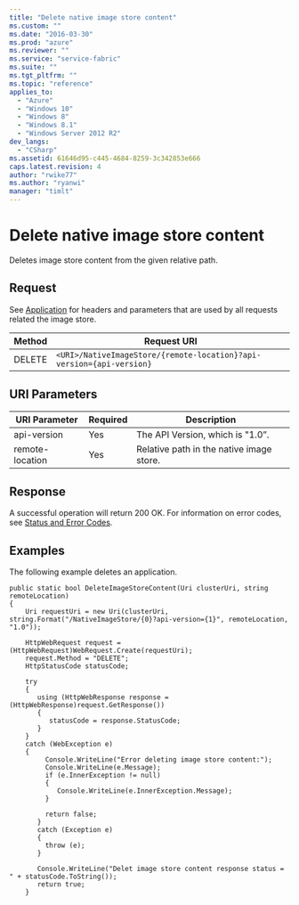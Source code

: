 ```yaml
---
title: "Delete native image store content"
ms.custom: ""
ms.date: "2016-03-30"
ms.prod: "azure"
ms.reviewer: ""
ms.service: "service-fabric"
ms.suite: ""
ms.tgt_pltfrm: ""
ms.topic: "reference"
applies_to: 
  - "Azure"
  - "Windows 10"
  - "Windows 8"
  - "Windows 8.1"
  - "Windows Server 2012 R2"
dev_langs: 
  - "CSharp"
ms.assetid: 61646d95-c445-4684-8259-3c342853e666
caps.latest.revision: 4
author: "rwike77"
ms.author: "ryanwi"
manager: "timlt"
---
```

# Delete native image store content
Deletes image store content from the given relative path.  
  
## Request  
 See [Application](../ServiceFabricREST/application2.md) for headers and parameters that are used by all requests related the image store.  
  
|Method|Request URI|  
|------------|-----------------|  
|DELETE|`<URI>/NativeImageStore/{remote-location}?api-version={api-version}`|  
  
## URI Parameters  
  
|URI Parameter|Required|Description|  
|-------------------|--------------|-----------------|  
|api-version|Yes|The API Version, which is "1.0”.|  
|remote-location|Yes|Relative path in the native image store.|  
  
## Response  
 A successful operation will return 200 OK. For information on error codes, see [Status and Error Codes](../ServiceFabricREST/status-and-error-codes1.md).  
  
## Examples  
 The following example deletes an application.  
  
```  
public static bool DeleteImageStoreContent(Uri clusterUri, string remoteLocation)  
{  
    Uri requestUri = new Uri(clusterUri, string.Format("/NativeImageStore/{0}?api-version={1}", remoteLocation, "1.0"));  
  
    HttpWebRequest request = (HttpWebRequest)WebRequest.Create(requestUri);  
    request.Method = "DELETE";  
    HttpStatusCode statusCode;  
  
    try  
    {  
       using (HttpWebResponse response = (HttpWebResponse)request.GetResponse())  
       {  
          statusCode = response.StatusCode;  
       }  
    }  
    catch (WebException e)  
    {  
         Console.WriteLine("Error deleting image store content:");  
         Console.WriteLine(e.Message);  
         if (e.InnerException != null)  
         {  
            Console.WriteLine(e.InnerException.Message);  
         }  
  
         return false;  
       }  
       catch (Exception e)  
       {  
         throw (e);  
       }  
  
       Console.WriteLine("Delet image store content response status = " + statusCode.ToString());  
       return true;  
    }  
  
```